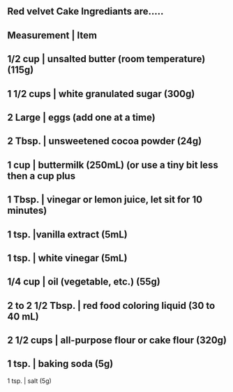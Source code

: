 Red velvet Cake Ingrediants are.....
----------------------------------------
Measurement | Item
--------------------------
1/2 cup | unsalted butter (room temperature) (115g)
--------------------------
1 1/2 cups | white granulated sugar (300g)
--------------------------
2 Large | eggs (add one at a time)
--------------------------
2 Tbsp. | unsweetened cocoa powder (24g)
--------------------------
1 cup | buttermilk (250mL) (or use a tiny bit less then a cup plus
--------------------------
1 Tbsp. | vinegar or lemon juice, let sit for 10 minutes)
--------------------------
1 tsp. |vanilla extract (5mL)
--------------------------
1 tsp. | white vinegar (5mL)
--------------------------
1/4 cup | oil (vegetable, etc.) (55g)
--------------------------
2 to 2 1/2 Tbsp. | red food coloring liquid (30 to 40 mL)
--------------------------
2 1/2 cups | all-purpose flour or cake flour (320g)
--------------------------
1 tsp. | baking soda (5g)
--------------------------
1 tsp. | salt (5g)
